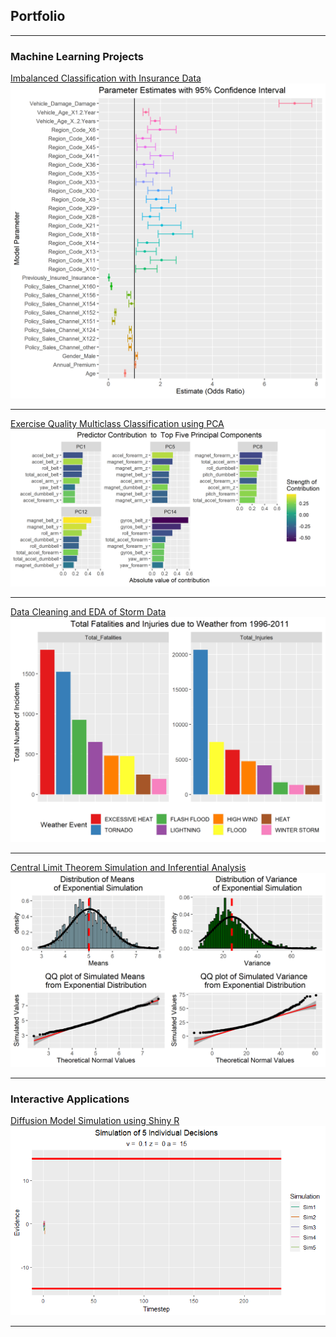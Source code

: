 ## Portfolio

---

### Machine Learning Projects 
[Imbalanced Classification with Insurance Data](https://afenne4.github.io/Insurance-Project/)
<br>
<img src="images/parameter_plot.png?raw=true"/>

---

[Exercise Quality Multiclass Classification using PCA](https://afenne4.github.io/Weight-Training-Classification/)
<br>
<img src="images/pcaplot2.png?raw=true"/>

---

[Data Cleaning and EDA of Storm Data](https://afenne4.github.io/Reproducible-Research-CP2/)
<br>
<img src="images/Stormplot.png?raw=true"/>

---

[Central Limit Theorem Simulation and Inferential Analysis](https://afenne4.github.io/Exponential-Simulation-and-Inferential-Analysis/)
<br>
<img src="images/Simulationplots.png?raw=true"/>

---

### Interactive Applications
[Diffusion Model Simulation using Shiny R](http://alex-fennell.shinyapps.io/diffusion_simulation/?_ga=2.245169286.289057636.1656100003-490609204.1652300330)
<br>
<img src="images/plot of Decision Time course-1.gif?raw=true"/>

---

